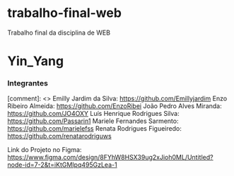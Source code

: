 # trabalho-final-web
Trabalho final da disciplina de WEB

# Yin_Yang

### Integrantes
[comment]: <> Emilly Jardim da Silva: https://github.com/Emillyjardim
Enzo Ribeiro Almeida: https://github.com/EnzoRibei
João Pedro Alves Miranda: https://github.com/JO4OXY
Luís Henrique Rodrigues Silva: https://github.com/Passarin1
Mariele Fernandes Sarmento: https://github.com/marielefss
Renata Rodrigues Figueiredo: https://github.com/renatarodriguws

Link do Projeto no Figma: https://www.figma.com/design/8FYhW8HSX39ug2xJioh0ML/Untitled?node-id=7-2&t=iKtGMIpq495GzLea-1


